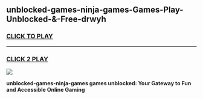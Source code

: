 
## unblocked-games-ninja-games-Games-Play-Unblocked-&-Free-drwyh
<h3>
<a href="https://premium76.site?title=unblocked-games-ninja-games&ref=24A">CLICK TO PLAY</a></h3>
<hr>

<h3>
<a href="https://premium76.site?title=unblocked-games-ninja-games&ref=24A">CLICK 2 PLAY</a>
  
</h3>

<a href="https://premium76.site?title=unblocked-games-ninja-games&ref=24A"><img src="https://clearcache.store/games.png"></a>


**unblocked-games-ninja-games games unblocked: Your Gateway to Fun and Accessible Online Gaming**

